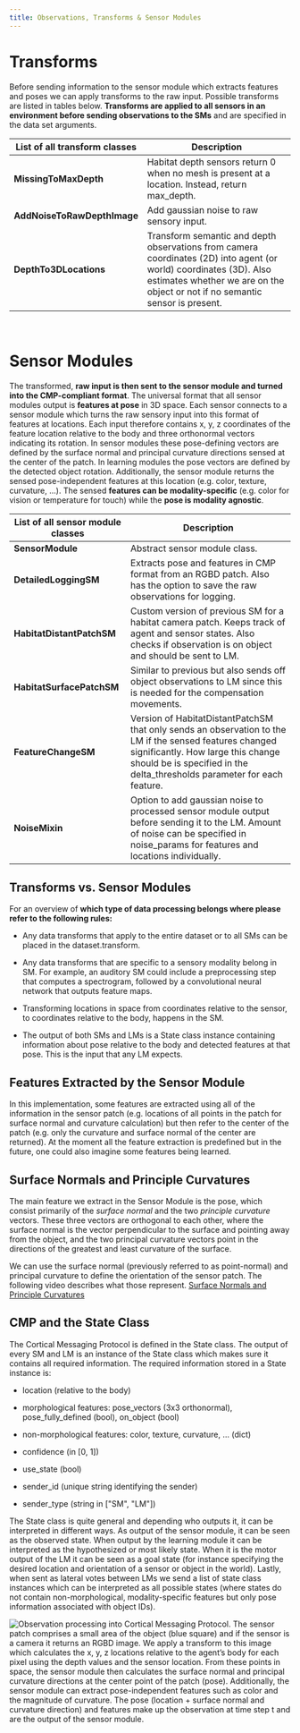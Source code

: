 ```yaml
---
title: Observations, Transforms & Sensor Modules
---
```

# Transforms
Before sending information to the sensor module which extracts features and poses we can apply transforms to the raw input. Possible transforms are listed in tables below.  **Transforms are applied to all sensors in an environment before sending observations to the SMs** and are specified in the data set arguments.

| List of all transform classes  | Description                                                                                                                                                                                       |
| ------------------------------ | ------------------------------------------------------------------------------------------------------------------------------------------------------------------------------------------------- |
| **MissingToMaxDepth**          | Habitat depth sensors return 0 when no mesh is present at a location. Instead, return max_depth.                                                                                                  |
| **AddNoiseToRawDepthImage**    | Add gaussian noise to raw sensory input.                                                                                                                                                          |
| **DepthTo3DLocations**         | Transform semantic and depth observations from camera coordinates (2D) into agent (or world) coordinates (3D). Also estimates whether we are on the object or not if no semantic sensor is present. |

<br />

# Sensor Modules
The transformed, **raw input is then sent to the sensor module and turned into the CMP-compliant format**. The universal format that all sensor modules output is **features at pose** in 3D space. Each sensor connects to a sensor module which turns the raw sensory input into this format of features at locations. Each input therefore contains x, y, z coordinates of the feature location relative to the body and three orthonormal vectors indicating its rotation. In sensor modules these pose-defining vectors are defined by the surface normal and principal curvature directions sensed at the center of the patch. In learning modules the pose vectors are defined by the detected object rotation. Additionally, the sensor module returns the sensed pose-independent features at this location (e.g. color, texture, curvature, ...). The sensed **features can be modality-specific** (e.g. color for vision or temperature for touch) while the **pose is modality agnostic**.

| List of all sensor module classes          | Description                                                                                                                                                                                                              |
| ------------------------------------------ | ------------------------------------------------------------------------------------------------------------------------------------------------------------------------------------------------------------------------ |
| **SensorModule**                           | Abstract sensor module class.                                                                                                                                                                                            |
| **DetailedLoggingSM**                      | Extracts pose and features in CMP format from an RGBD patch. Also has the option to save the raw observations for logging.                                                                                               |
| **HabitatDistantPatchSM**                  | Custom version of previous SM for a habitat camera patch. Keeps track of agent and sensor states. Also checks if observation is on object and should be sent to LM.                                                      |
| **HabitatSurfacePatchSM**                  | Similar to previous but also sends off object observations to LM since this is needed for the compensation movements.                                                                                                    |
| **FeatureChangeSM**                        | Version of HabitatDistantPatchSM that only sends an observation to the LM if the sensed features changed significantly. How large this change should be is specified in the delta_thresholds parameter for each feature. |
| **NoiseMixin**                             | Option to add gaussian noise to processed sensor module output before sending it to the LM. Amount of noise can be specified in noise_params for features and locations individually.                                    |

## Transforms vs. Sensor Modules
For an overview of **which type of data processing belongs where please refer to the following rules:**

- Any data transforms that apply to the entire dataset or to all SMs can be placed in the dataset.transform.

- Any data transforms that are specific to a sensory modality belong in SM. For example, an auditory SM could include a preprocessing step that computes a spectrogram, followed by a convolutional neural network that outputs feature maps.

- Transforming locations in space from coordinates relative to the sensor, to coordinates relative to the body, happens in the SM.

- The output of both SMs and LMs is a State class instance containing information about pose relative to the body and detected features at that pose. This is the input that any LM expects.

## Features Extracted by the Sensor Module
In this implementation, some features are extracted using all of the information in the sensor patch (e.g. locations of all points in the patch for surface normal and curvature calculation) but then refer to the center of the patch (e.g. only the curvature and surface normal of the center are returned). At the moment all the feature extraction is predefined but in the future, one could also imagine some features being learned.

## Surface Normals and Principle Curvatures
The main feature we extract in the Sensor Module is the pose, which consist primarily of the _surface normal_ and the two _principle curvature_ vectors. These three vectors are orthogonal to each other, where the surface normal is the vector perpendicular to the surface and pointing away from the object, and the two principal curvature vectors point in the directions of the greatest and least curvature of the surface.

We can use the surface normal (previously referred to as point-normal) and principal curvature to define the orientation of the sensor patch. The following video describes what those represent.
[Surface Normals and Principle Curvatures](https://res.cloudinary.com/dtnazefys/video/upload/v1731342526/point_normal.mp4)

## CMP and the State Class
The Cortical Messaging Protocol is defined in the State class. The output of every SM and LM is an instance of the State class which makes sure it contains all required information. The required information stored in a State instance is:

- location (relative to the body)

- morphological features: pose_vectors (3x3 orthonormal), pose_fully_defined (bool), on_object (bool)

- non-morphological features: color, texture, curvature, ... (dict)

- confidence (in [0, 1])

- use_state (bool)

- sender_id (unique string identifying the sender)

- sender_type (string in ["SM", "LM"])

The State class is quite general and depending who outputs it, it can be interpreted in different ways. As output of the sensor module, it can be seen as the observed state. When output by the learning module it can be interpreted as the hypothesized or most likely state. When it is the motor output of the LM it can be seen as a goal state (for instance specifying the desired location and orientation of a sensor or object in the world). Lastly, when sent as lateral votes between LMs we send a list of state class instances which can be interpreted as all possible states (where states do not contain non-morphological, modality-specific features but only pose information associated with object IDs).

![Observation processing into Cortical Messaging Protocol. The sensor patch comprises a small area of the object (blue square) and if the sensor is a camera it returns an RGBD image. We apply a transform to this image which calculates the x, y, z locations relative to the agent’s body for each pixel using the depth values and the sensor location. From these points in space, the sensor module then calculates the surface normal and principal curvature directions at the center point of the patch (pose). Additionally, the sensor module can extract pose-independent features such as color and the magnitude of curvature. The pose (location + surface normal and curvature direction) and features make up the observation at time step t and are the output of the sensor module.](../figures/how-monty-works/observations_w_labels.png)
